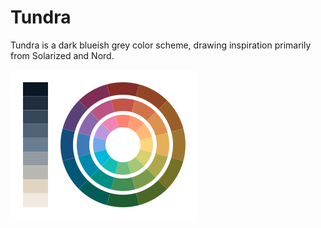 # Tundra

Tundra is a dark blueish grey color scheme, drawing inspiration primarily from
Solarized and Nord.


![Tundra Color Pallette](palette.svg)
